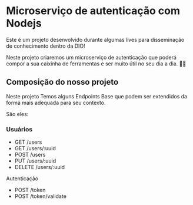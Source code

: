 # Microserviço de autenticação com Nodejs
Este é um projeto desenvolvido durante algumas lives para disseminação de conhecimento dentro da DIO!

Neste projeto criaremos um microserviço de autenticação que poderá compor a sua caixinha de ferramentas e ser muito útil no seu dia a dia. 🔨🔧

## Composição do nosso projeto
Neste projeto Temos alguns Endpoints Base que podem ser extendidos da forma mais adequada para seu contexto.

São eles:

### Usuários

<ul>
  <li>GET /users</li>
  <li>GET /users/:uuid</li>
  <li>POST /users</li>
  <li>PUT /users/:uuid</li>
  <li>DELETE /users/:uuid</li>
</ul>
Autenticação
<ul>
  <li>POST /token</li>
  <li>POST /token/validate</li>
</ul>
